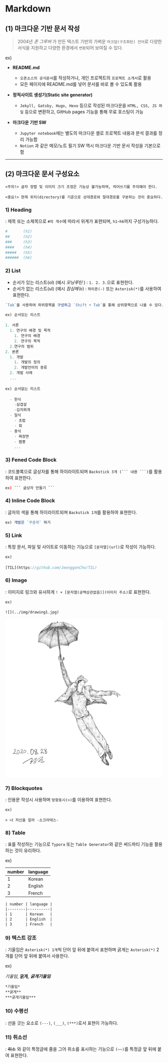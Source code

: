 # Markdown

## (1) 마크다운 기반 문서 작성

> 2004년 *존 그루버* 가 만든 텍스트 기반의 가벼운 `마크업(구조화된) 언어`로 다양한 서식을 지원하고 다양한 환경에서 `변환`되어 보여질 수 있다.

ex)
- **README.md**
  - `오픈소스의 공식문서`를 작성하거나, 개인 프로젝트의 `프로젝트 소개서`로 활용
  - 모든 페이지에 README.md를 넣어 문서를 바로 볼 수 있도록 활용

- **정적사이트 생성기(Static site generator)**
  - `Jekyll, Gatsby, Hugo, Hexo` 등으로 작성된  마크다운을 `HTML, CSS, JS 파일` 등으로 변환하고,  GitHub pages 기능을 통해 무료 호스팅이 가능

- **마크다운 기반 SW**
  - `Jupyter notebook`에는 별도의 마크다운 셸로 프로젝트 내용과 분석 결과를 정리 가능함
  - `Notion` 과 같은 메모/노트 필기 SW 역시 마크다운 기반 문서 작성을 기본으로 함

---

## (2) 마크다운 문서 구성요소

```
<주의!> 글자 정렬 및 이미지 크기 조정은 기능상 불가능하며, 띄어쓰기를 주의해야 한다.

<중요!> 현재 위치(directory)를 기준으로 상대경로와 절대경로를 구분하는 것이 중요하다.
```

### **1) Heading**
: 제목 또는 소제목으로 `#의 개수`에 따라서 위계가 표현되며, `h1~h6`까지 구성가능하다.

  ```bash
  #       (h1) 
  ##      (h2)
  ###     (h3)
  ####    (h4)
  #####   (h5)
  ######  (h6)
  ```

### **2) List**
  - 순서가 있는 리스트(ol) (예시 *모닝루틴* ) : `1. 2. 3.`으로 표현한다.
  - 순서가 없는 리스트(ul) (예시 *점심메뉴*) : `하이픈(-)` 또는 `Asterisk(*)`를 사용하여 표현한다.

  ```js
  `Tab`을 사용하여 하위항목을 구성하고 `Shift + Tab`을 통해 상위항목으로 나올 수 있다.
  ```

  ```js
ex) 순서있는 리스트 

  1. 서론
    1. 연구의 배경 및 목적
      1. 연구의 배경
      2. 연구의 목적
    2.연구의 범위
  2. 본론
    1. 개발
      1. 개발의 정의
      2. 개발언어의 종류
    2. 개발 사례
    ...
    
ex) 순서없는 리스트

    - 한식
      -삼겹살
      -김치찌개
    - 일식
      - 초밥
      - 회
    - 중식
      - 짜장면
      - 짬뽕
      ...
  ```

### **3) Fened Code Block**
: 코드블록으로 글상자를 통해 하이라이트되며 `Backstick 3개 (``` 내용 ```)`를 활용하여 표현한다.

```bash
ex) ``` 글상자 만들기 ```
```

### **4) Inline Code Block**
: 글자의 색을 통해 하이라이트되며 `Backstick 1개`를 활용하여 표현한다.

```js
ex) 개발은 `꾸준히` 하기
```

### **5) Link**
: 특정 문서, 파일 및 사이트로 이동하는 기능으로 `[문자열](url)`로 작성이 가능하다.

```js
ex)

[TIL](https://github.com/JeonggonCho/TIL)
```

### **6) Image**
: 이미지로 링크와 유사하게 `! + [문자열(공백상관없음)](이미지 주소)`로 표현한다.

```
ex)

![](../img/drawing1.jpg)
```

![](../img/drawing1.jpg)

### **7) Blockquotes**
: 인용문 작성시 사용하며 `방향표시(>)`를 이용하여 표현한다.

```
ex)

> 너 자신을 알라 -소크라테스-
```

### **8) Table**
: 표를 작성하는 기능으로 `Typora` 또는 `Table Generator`와 같은 써드파티 기능을 활용하는 것이 유리하다.

ex)

| number | language |
|--------|----------|
| 1      | Korean   |
| 2      | English  |
| 3      | French   |

```
| number | language |
|--------|----------|
| 1      | Korean   |
| 2      | English  |
| 3      | French   |
```

### **9) 텍스트 강조**
: 기울임은 `Asterisk(*) 1개`씩 단어 앞 뒤에 붙여서 표현하며 굵게는 `Asterisk(*)` 2개를 단어 앞 뒤에 붙여서 사용한다.

ex)

*기울임*,
**굵게**,
***굵게기울임***

```
*기울임*
**굵게**
***굵게기울임***
```

### **10) 수평선**
: 선을 긋는 요소로 `(---)`, `(___)`, `(***)`로서 표현이 가능하다.

### **11) 취소선**
: ~~취소~~ 와 같이 특정글에 줄을 그어 취소를 표시하는 기능으로 `(~~)`를 특정글 앞 뒤에 붙여 표현한다.